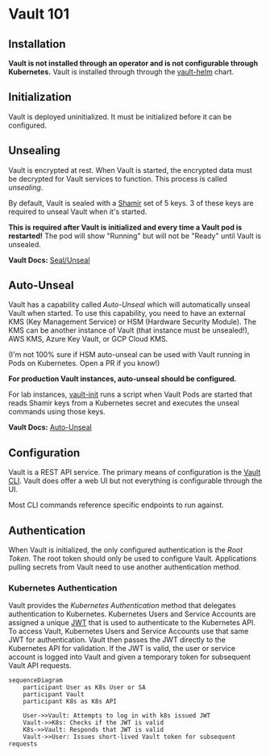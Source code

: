 # Vault 101

## Installation

**Vault is not installed through an operator and is not configurable through Kubernetes.**
Vault is installed through through the [vault-helm] chart.

## Initialization

Vault is deployed uninitialized.
It must be initialized before it can be configured.

## Unsealing

Vault is encrypted at rest.
When Vault is started, the encrypted data must be decrypted for Vault services to function.
This process is called *unsealing*.

By default, Vault is sealed with a [Shamir] set of 5 keys.
3 of these keys are required to unseal Vault when it's started.

**This is required after Vault is initialized and every time a Vault pod is restarted!**
The pod will show "Running" but will not be "Ready" until Vault is unsealed.

**Vault Docs:** [Seal/Unseal]

## Auto-Unseal

Vault has a capability called *Auto-Unseal* which will automatically unseal Vault when started.
To use this capability, you need to have an external KMS (Key Management Service) or HSM (Hardware Security Module).
The KMS can be another instance of Vault (that instance must be unsealed!), AWS KMS, Azure Key Vault, or GCP Cloud KMS.

(I'm not 100% sure if HSM auto-unseal can be used with Vault running in Pods on Kubernetes.
Open a PR if you know!)

**For production Vault instances, auto-unseal should be configured.**

For lab instances, [vault-init] runs a script when Vault Pods are started that reads Shamir keys from a Kubernetes secret and executes the unseal commands using those keys.

**Vault Docs:** [Auto-Unseal]

## Configuration

Vault is a REST API service.
The primary means of configuration is the [Vault CLI].
Vault does offer a web UI but not everything is configurable through the UI.

Most CLI commands reference specific endpoints to run against.

## Authentication

When Vault is initialized, the only configured authentication is the *Root Token*.
The root token should only be used to configure Vault.
Applications pulling secrets from Vault need to use another authentication method.

### Kubernetes Authentication

Vault provides the *Kubernetes Authentication* method that delegates authentication to Kubernetes.
Kubernetes Users and Service Accounts are assigned a unique [JWT] that is used to authenticate to the Kubernetes API.
To access Vault, Kubernetes Users and Service Accounts use that same JWT for authentication.
Vault then passes the JWT directly to the Kubernetes API for validation.
If the JWT is valid, the user or service account is logged into Vault and given a temporary token for subsequent Vault API requests.

```mermaid
sequenceDiagram
    participant User as K8s User or SA
    participant Vault
    participant K8s as K8s API

    User->>Vault: Attempts to log in with k8s issued JWT
    Vault->>K8s: Checks if the JWT is valid
    K8s->>Vault: Responds that JWT is valid
    Vault->>User: Issues short-lived Vault token for subsequent requests
```

[Auto-Unseal]: https://learn.hashicorp.com/collections/vault/auto-unseal
[Seal/Unseal]: https://www.vaultproject.io/docs/concepts/seal
[Shamir]: https://en.wikipedia.org/wiki/Shamir%27s_Secret_Sharing
[Vault CLI]: https://www.vaultproject.io/docs/commands
[vault-helm]: https://github.com/hashicorp/vault-helm
[vault-init]: https://github.com/hello-openshift-vault/vault-init
[JWT]: https://jwt.io/
